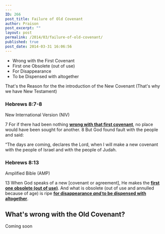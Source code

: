 ```yaml
---
---
ID: 266
post_title: Failure of Old Covenant
author: Praison
post_excerpt: ""
layout: post
permalink: /2014/03/failure-of-old-covenant/
published: true
post_date: 2014-03-31 16:06:56
---
```

<ul>
	<li>Wrong with the First Covenant</li>
	<li>First one Obsolete (out of use)</li>
	<li>For Disappearance</li>
	<li>To be Dispensed with altogether</li>
</ul>
That's the Reason for the the introduction of the New Covenant (That's why we have New Testament)
<h3>Hebrews 8:7-8</h3>
New International Version (NIV)

7 For if there had been nothing <span style="text-decoration: underline;"><strong>wrong with that first covenant</strong></span>, no place would have been sought for another. 8 But God found fault with the people and said:
<div>

“The days are coming, declares the Lord,
when I will make a new covenant
with the people of Israel
and with the people of Judah.
<div>
<h3>Hebrews 8:13</h3>
Amplified Bible (AMP)

</div>
<div>

13 When God speaks of a new [covenant or agreement], He makes the <span style="text-decoration: underline;"><strong>first one obsolete (out of use)</strong></span>. And what is obsolete (out of use and annulled because of age) is ripe <span style="text-decoration: underline;"><strong>for disappearance <i>and</i> to be dispensed with altogether</strong></span>.

</div>
<h2>What's wrong with the Old Covenant?</h2>
<div>Coming soon</div>
</div>